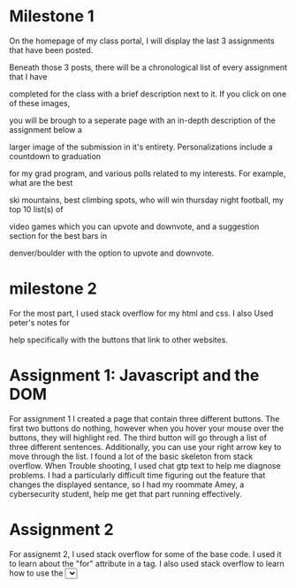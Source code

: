 # Milestone 1

On the homepage of my class portal, I will display the last 3 assignments that have been posted. 

Beneath those 3 posts, there will be a chronological list of every assignment that I have 

completed for the class with a brief description next to it. If you click on one of these images,

you will be brough to a seperate page with an in-depth description of the assignment below a 

larger image of the submission in it's entirety. Personalizations include a countdown to graduation

for my grad program, and various polls related to my interests. For example, what are the best 

ski mountains, best climbing spots, who will win thursday night football, my top 10 list(s) of 

video games which you can upvote and downvote, and a suggestion section for the best bars in 

denver/boulder with the option to upvote and downvote. 



# milestone 2

For the most part, I used stack overflow for my html and css. I also Used peter's notes for 

help specifically with the buttons that link to other websites.

# Assignment 1: Javascript and the DOM

For assignment 1 I created a page that contain three different buttons. The first two buttons do nothing, however when you hover your mouse over the buttons, they will highlight red. The third button will go through a list of three different sentences. Additionally, you can use your right arrow key to move through the list. I found a lot of the basic skeleton from stack overflow. When Trouble shooting, I used chat gtp text to help me diagnose problems. I had a particularly difficult time figuring out the feature that changes the displayed sentance, so I had my roommate Amey, a cybersecurity student, help me get that part running effectively. 

# Assignment 2

For assignemt 2, I used stack overflow for some of the base code. I used it to learn about the "for" attribute in a <label> tag. I also used stack overflow to learn how to use the <select> element to create a dropdown menu. Using these peices of information, I was able to create a form where the user can input their name, date of birth and other personal information. 
